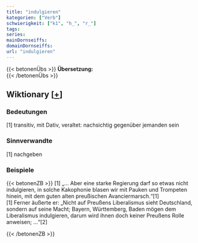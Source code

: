 ```yaml
---
title: "indulgieren"
kategorien: ["Verb"]
schwierigkeit: ["k1", "h_", "r_"]
tags:
series:
mainDornseiffs:
domainDornseiffs:
url: "indulgieren"
---
```


{{< betonenÜbs >}}
**Übersetzung:**  
{{< /betonenÜbs >}}

## Wiktionary [[+](https://de.wiktionary.org/wiki/indulgieren)]

### Bedeutungen
[1] transitiv, mit Dativ, veraltet: nachsichtig gegenüber jemanden sein  

### Sinnverwandte
[1] nachgeben  

### Beispiele
{{< betonenZB >}}
[1] „… Aber eine starke Regierung darf so etwas nicht indulgieren, in solche Kakophonie blasen wir mit Pauken und Trompeten hinein, mit dem guten alten preußischen Avanciermarsch.“[1]  
[1] Ferner äußerte er: „Nicht auf Preußens Liberalismus sieht Deutschland, sondern auf seine Macht; Bayern, Württemberg, Baden mögen dem Liberalismus indulgieren, darum wird ihnen doch keiner Preußens Rolle anweisen; …“[2]  

{{< /betonenZB >}}


